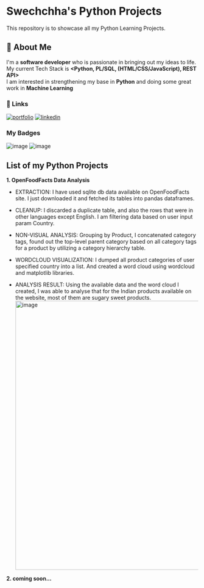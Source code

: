# Swechchha's Python Projects
This repository is to showcase all my Python Learning Projects.

## 🚀 About Me
I'm a **software developer** who is passionate in bringing out my ideas to life.<br>
My current Tech Stack is **<Python, PL/SQL, (HTML/CSS/JavaScript), REST API>** <br>
I am interested in strengthening my base in **Python** and doing some great work in **Machine Learning**
### 🔗 Links
[![portfolio](https://img.shields.io/badge/my_portfolio-000?style=for-the-badge&logo=ko-fi&logoColor=white)](https://github.com/swechchha27)
[![linkedin](https://img.shields.io/badge/linkedin-0A66C2?style=for-the-badge&logo=linkedin&logoColor=white)](https://www.linkedin.com/in/swechchha-agarwal-b0018932/)
### My Badges
![image](https://github.com/user-attachments/assets/11455f91-3a20-4a18-8972-30eb2a1f136e)
![image](https://github.com/user-attachments/assets/37ed7f59-12e0-4ed3-a76d-14c0dfe03dda)


## List of my Python Projects
**1. OpenFoodFacts Data Analysis**

  - EXTRACTION: I have used sqlite db data available on OpenFoodFacts site. I just downloaded it and fetched its tables into pandas dataframes.

  - CLEANUP: I discarded a duplicate table, and also the rows that were in other languages except English. I am filtering data based on user input param Country.

  - NON-VISUAL ANALYSIS: Grouping by Product, I concatenated category tags, found out the top-level parent category based on all category tags for a product by utilizing a category hierarchy table.

  - WORDCLOUD VISUALIZATION: I dumped all product categories of user specified country into a list. And created a word cloud using wordcloud and matplotlib libraries.

  - ANALYSIS RESULT: Using the available data and the word cloud I created, I was able to analyse that for the Indian products available on the website, most of them are sugary sweet products.
    <img width="705" alt="image" src="https://github.com/user-attachments/assets/5f049700-f671-4e54-9d1c-d9b6edf237a9">

**2. coming soon...** 
